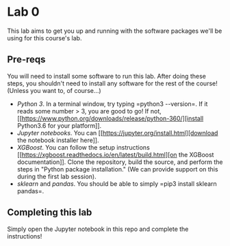 
# Lab 0

This lab aims to get you up and running with the software packages we'll be using for this course's lab.

## Pre-reqs

You will need to install some software to run this lab. After doing these steps, you shouldn't need to install any software for the rest of the course! (Unless you want to, of course...)

- *Python 3*. In a terminal window, try typing =python3 --version=. If it reads some number > 3, you are good to go! If not, [[https://www.python.org/downloads/release/python-360/][install Python3.6 for your platform]].
- *Jupyter notebooks*. You can [[https://jupyter.org/install.html][download the notebook installer here]].
- *XGBoost*. You can follow the setup instructions [[https://xgboost.readthedocs.io/en/latest/build.html][on the XGBoost documentation]]. Clone the repository, build the source, and perform the steps in "Python package installation." (We can provide support on this during the first lab session).
- *sklearn* and *pandas*. You should be able to simply =pip3 install sklearn pandas=.

## Completing this lab

Simply open the Jupyter notebook in this repo and complete the instructions!
